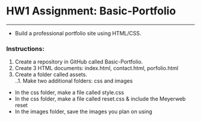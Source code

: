 # HW1 Assignment: Basic-Portfolio
------------------------------------------------
 * Build a professional portfolio site using HTML/CSS.  
 
 ### Instructions:
 1. Create a repository in GitHub called Basic-Portfolio.
 2. Create 3 HTML documents: index.html, contact.html, porfolio.html
 3. Create a folder called assets.  
 ..1. Make two additional folders: css and images
 * In the css folder, make a file called style.css
 * In the css folder, make a file called reset.css & include the Meyerweb reset
 * In the images folder, save the images you plan on using
